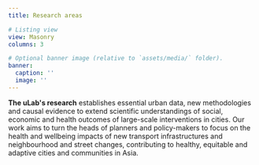 ```yaml
---
title: Research areas

# Listing view
view: Masonry
columns: 3

# Optional banner image (relative to `assets/media/` folder).
banner:
  caption: ''
  image: ''
---
```


**The uLab's research** establishes essential urban data, new methodologies and causal evidence to extend scientific understandings of social, economic and health outcomes of large-scale interventions in cities. Our work aims to turn the heads of planners and policy-makers to focus on the health and wellbeing impacts of new transport infrastructures and neighbourhood and street changes, contributing to healthy, equitable and adaptive cities and communities in Asia.
